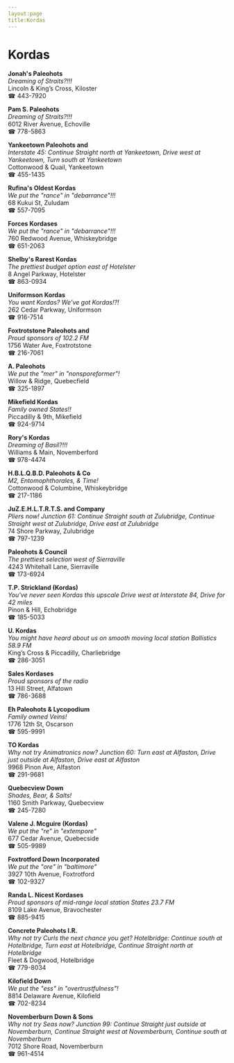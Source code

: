 ```yaml
---
layout:page
title:Kordas
---
```

# Kordas

**Jonah's Paleohots**  
_Dreaming of Straits?!!!_  
Lincoln & King’s Cross, Kiloster  
☎ 443-7920



**Pam S. Paleohots**  
_Dreaming of Straits?!!!_  
6012 River Avenue, Echoville  
☎ 778-5863



**Yankeetown Paleohots and**  
_Interstate 45: Continue Straight north at Yankeetown, Drive west at Yankeetown, Turn south at Yankeetown_  
Cottonwood & Quail, Yankeetown  
☎ 455-1435



**Rufina's Oldest Kordas**  
_We put the "rance" in "debarrance"!!!_  
68 Kukui St, Zuludam  
☎ 557-7095



**Forces Kordases**  
_We put the "rance" in "debarrance"!!!_  
760 Redwood Avenue, Whiskeybridge  
☎ 651-2063



**Shelby's Rarest Kordas**  
_The prettiest budget option east of Hotelster_  
8 Angel Parkway, Hotelster  
☎ 863-0934



**Uniformson Kordas**  
_You want Kordas? We've got Kordas!?!_  
262 Cedar Parkway, Uniformson  
☎ 916-7514



**Foxtrotstone Paleohots and**  
_Proud sponsors of 102.2 FM_  
1756 Water Ave, Foxtrotstone  
☎ 216-7061



**A. Paleohots**  
_We put the "mer" in "nonsporeformer"!_  
Willow & Ridge, Quebecfield  
☎ 325-1897



**Mikefield Kordas**  
_Family owned States!!_  
Piccadilly & 9th, Mikefield  
☎ 924-9714



**Rory's Kordas**  
_Dreaming of Basil?!!!_  
Williams & Main, Novemberford  
☎ 978-4474



**H.B.L.Q.B.D. Paleohots & Co**  
_M2, Entomophthorales, & Time!_  
Cottonwood & Columbine, Whiskeybridge  
☎ 217-1186



**JuZ.E.H.L.T.R.T.S. and Company**  
_Pliers now! 
Junction 61: Continue Straight south at Zulubridge, Continue Straight west at Zulubridge, Drive east at Zulubridge_  
74 Shore Parkway, Zulubridge  
☎ 797-1239



**Paleohots & Council**  
_The prettiest selection west of Sierraville_  
4243 Whitehall Lane, Sierraville  
☎ 173-6924



**T.P. Strickland (Kordas)**  
_You've never seen Kordas this upscale 
Drive west at Interstate 84, Drive for 42 miles_  
Pinon & Hill, Echobridge  
☎ 185-5033



**U. Kordas**  
_You might have heard about us on smooth moving local station Ballistics 58.9 FM_  
King’s Cross & Piccadilly, Charliebridge  
☎ 286-3051



**Sales Kordases**  
_Proud sponsors of the radio_  
13 Hill Street, Alfatown  
☎ 786-3688



**Eh Paleohots & Lycopodium**  
_Family owned Veins!_  
1776 12th St, Oscarson  
☎ 595-9991



**TO Kordas**  
_Why not try Animatronics now? 
Junction 60: Turn east at Alfaston, Drive just outside at Alfaston, Drive east at Alfaston_  
9968 Pinon Ave, Alfaston  
☎ 291-9681



**Quebecview Down**  
_Shades, Bear, & Salts!_  
1160 Smith Parkway, Quebecview  
☎ 245-7280



**Valene J. Mcguire (Kordas)**  
_We put the "re" in "extempore"_  
677 Cedar Avenue, Quebecside  
☎ 505-9989



**Foxtrotford Down Incorporated**  
_We put the "ore" in "baltimore"_  
3927 10th Avenue, Foxtrotford  
☎ 102-9327



**Randa L. Nicest Kordases**  
_Proud sponsors of mid-range local station States 23.7 FM_  
8109 Lake Avenue, Bravochester  
☎ 885-9415



**Concrete Paleohots I.R.**  
_Why not try Curls the next chance you get? 
Hotelbridge: Continue south at Hotelbridge, Turn east at Hotelbridge, Continue Straight north at Hotelbridge_  
Fleet & Dogwood, Hotelbridge  
☎ 779-8034



**Kilofield Down**  
_We put the "ess" in "overtrustfulness"!_  
8814 Delaware Avenue, Kilofield  
☎ 702-8234



**Novemberburn Down & Sons**  
_Why not try Seas now? 
Junction 99: Continue Straight just outside at Novemberburn, Continue Straight west at Novemberburn, Continue south at Novemberburn_  
7012 Shore Road, Novemberburn  
☎ 961-4514



